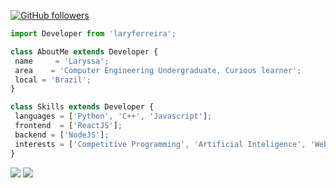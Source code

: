 [![GitHub followers](https://img.shields.io/github/followers/laryferreira.svg?style=social&label=Follow&maxAge=2592000)](https://github.com/laryferreira?tab=followers)

 ```js
import Developer from 'laryferreira';

class AboutMe extends Developer {
  name     = 'Laryssa';
  area    = 'Computer Engineering Undergraduate, Curious learner';
  local = 'Brazil';
}

class Skills extends Developer {
  languages = ['Python', 'C++', 'Javascript'];
  frontend  = ['ReactJS'];
  backend = ['NodeJS'];
  interests = ['Competitive Programming', 'Artificial Inteligence', 'Web/App development']
}
```

<p align="left">
  <a href="#" alt="Gmail">
  <img src="https://img.shields.io/badge/-Gmail-FF7F50?style=flat-square&labelColor=FD5E5E&logo=gmail&logoColor=white&link=mailto:contatolaryssaf@gmail.com" /></a>

  <a href="#" alt="Linkedin">
  <img src="https://img.shields.io/badge/-Linkedin-6495ED?style=flat-square&logo=Linkedin&logoColor=white&link=https://www.linkedin.com/in/laryssaoliferreira" /></a>
 
</p>  
